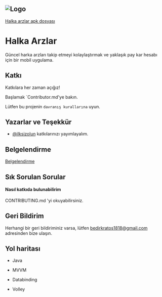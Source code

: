 ![Logo](https://user-images.githubusercontent.com/69633060/241176083-b9e5335a-32c2-4aac-9a25-9b1ebf1ea9e3.png)
- 
[Halka arzlar apk dosyası](https://github.com/bdrtr/Halka_arzlar/blob/main/app-debug.apk)
# Halka Arzlar

Güncel harka arzları takip etmeyi kolaylaştırmak ve yaklaşık pay kar hesabı için bir mobil uygulama.



## Katkı

Katkılara her zaman açığız!

Başlamak `Contributor.md'ye bakın.

Lütfen bu projenin `davranış kurallarına` uyun.



  
## Yazarlar ve Teşekkür

- [@ilksizolun](https://www.github.com/octokatherine) katkılarınızı yayımlayalım.

  
## Belgelendirme

[Belgelendirme](https://linktodocumentation)

  
## Sık Sorulan Sorular

#### Nasıl katkıda bulunabilirim

CONTRIBUTING.md 'yi okuyabilirsiniz.


  
## Geri Bildirim

Herhangi bir geri bildiriminiz varsa, lütfen bedirkratos1818@gmail.com adresinden bize ulaşın.

  
## Yol haritası

- Java

- MVVM

- Databinding

- Volley



  
